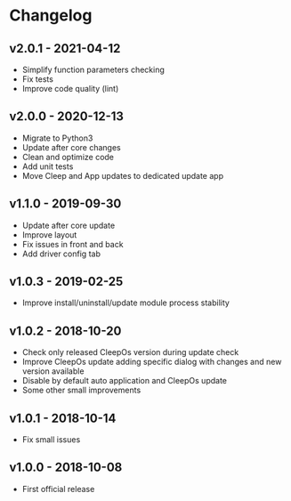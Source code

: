 # Changelog

## v2.0.1 - 2021-04-12

* Simplify function parameters checking
* Fix tests
* Improve code quality (lint)

## v2.0.0 - 2020-12-13

* Migrate to Python3
* Update after core changes
* Clean and optimize code
* Add unit tests
* Move Cleep and App updates to dedicated update app

## v1.1.0 - 2019-09-30

* Update after core update
* Improve layout
* Fix issues in front and back
* Add driver config tab

## v1.0.3 - 2019-02-25

* Improve install/uninstall/update module process stability

## v1.0.2 - 2018-10-20

* Check only released CleepOs version during update check
* Improve CleepOs update adding specific dialog with changes and new version available
* Disable by default auto application and CleepOs update
* Some other small improvements

## v1.0.1 - 2018-10-14

* Fix small issues

## v1.0.0 - 2018-10-08

* First official release

